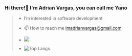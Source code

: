 
### Hi there!👋 I'm Adrian Vargas, you can call me Yano

> -  I’m interested in software development
> - 📫 How to reach me imadrianvargas@gmail.com
>
> - ![](https://github-readme-streak-stats.herokuapp.com/?user=adrncrlvrgs&theme=python-dark&hide_border=false)<br/>
> - ![Top Langs](https://github-readme-stats.vercel.app/api/top-langs/?username=adrncrlvrgs&theme=tokyonight&layout=compact)



